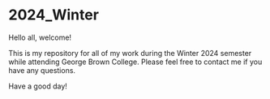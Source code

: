 # 2024_Winter

Hello all, welcome!

This is my repository for all of my work during the Winter 2024 semester while attending George Brown College. Please feel free to contact me if you have any questions.

Have a good day!

